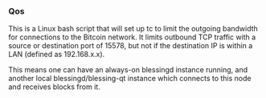 ### Qos ###

This is a Linux bash script that will set up tc to limit the outgoing bandwidth for connections to the Bitcoin network. It limits outbound TCP traffic with a source or destination port of 15578, but not if the destination IP is within a LAN (defined as 192.168.x.x).

This means one can have an always-on blessingd instance running, and another local blessingd/blessing-qt instance which connects to this node and receives blocks from it.
